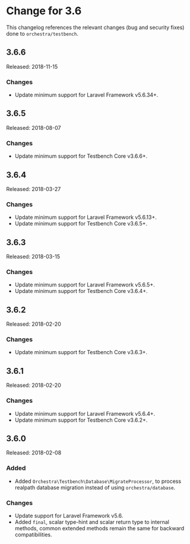# Change for 3.6

This changelog references the relevant changes (bug and security fixes) done to `orchestra/testbench`.

## 3.6.6

Released: 2018-11-15

### Changes

* Update minimum support for Laravel Framework v5.6.34+.

## 3.6.5

Released: 2018-08-07

### Changes

* Update minimum support for Testbench Core v3.6.6+.

## 3.6.4

Released: 2018-03-27

### Changes

* Update minimum support for Laravel Framework v5.6.13+.
* Update minimum support for Testbench Core v3.6.5+.

## 3.6.3

Released: 2018-03-15

### Changes

* Update minimum support for Laravel Framework v5.6.5+.
* Update minimum support for Testbench Core v3.6.4+.

## 3.6.2

Released: 2018-02-20

### Changes

* Update minimum support for Testbench Core v3.6.3+.

## 3.6.1

Released: 2018-02-20

### Changes

* Update minimum support for Laravel Framework v5.6.4+.
* Update minimum support for Testbench Core v3.6.2+.

## 3.6.0

Released: 2018-02-08

### Added

* Added `Orchestra\Testbench\Database\MigrateProcessor`, to process realpath database migration instead of using `orchestra/database`.

### Changes

* Update support for Laravel Framework v5.6.
* Added `final`, scalar type-hint and scalar return type to internal methods, common extended methods remain the same for backward compatibilities.
